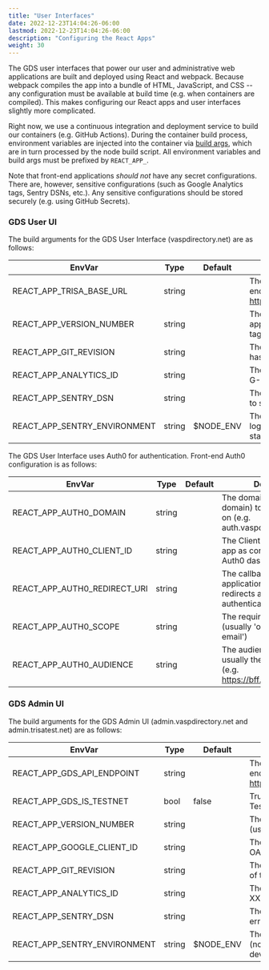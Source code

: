 ```yaml
---
title: "User Interfaces"
date: 2022-12-23T14:04:26-06:00
lastmod: 2022-12-23T14:04:26-06:00
description: "Configuring the React Apps"
weight: 30
---
```


The GDS user interfaces that power our user and administrative web applications are built and deployed using React and webpack. Because webpack compiles the app into a bundle of HTML, JavaScript, and CSS -- any configuration must be available at build time (e.g. when containers are compiled). This makes configuring our React apps and user interfaces slightly more complicated.

Right now, we use a continuous integration and deployment service to build our containers (e.g. GitHub Actions). During the container build process, environment variables are injected into the container via [build args](https://vsupalov.com/docker-arg-env-variable-guide/), which are in turn processed by the node build script. All environment variables and build args must be prefixed by `REACT_APP_`.

Note that front-end applications _should not_ have any secret configurations. There are, however, sensitive configurations (such as Google Analytics tags, Sentry DSNs, etc.). Any sensitive configurations should be stored securely (e.g. using GitHub Secrets).

### GDS User UI

The build arguments for the GDS User Interface (vaspdirectory.net) are as follows:

| EnvVar                       | Type   | Default   | Description                                                                          |
|------------------------------|--------|-----------|--------------------------------------------------------------------------------------|
| REACT_APP_TRISA_BASE_URL     | string |           | The base URL of the BFF API endpoint, e.g. https://bff.vaspdirectory.net/v1/.        |
| REACT_APP_VERSION_NUMBER     | string |           | The semvar build version of the app (usually parsed from the git tag).               |
| REACT_APP_GIT_REVISION       | string |           | The seven-digit prefix of the git hash of the commit being built.                    |
| REACT_APP_ANALYTICS_ID       | string |           | The Google Analytics tag (e.g. G-XXXXXXXXXX).                                        |
| REACT_APP_SENTRY_DSN         | string |           | The DSN for configuring React to send errors to Sentry.                              |
| REACT_APP_SENTRY_ENVIRONMENT | string | $NODE_ENV | The environment for Sentry logging (not required except for staging or development). |

The GDS User Interface uses Auth0 for authentication. Front-end Auth0 configuration is as follows:

| EnvVar                       | Type   | Default | Description                                                                                |
|------------------------------|--------|---------|--------------------------------------------------------------------------------------------|
| REACT_APP_AUTH0_DOMAIN       | string |         | The domain (or custom domain) to connect to Auth0 on (e.g. auth.vaspdirectory.net).         |
| REACT_APP_AUTH0_CLIENT_ID    | string |         | The ClientID of the Auth0 app as configured in the Auth0 dashboard.                        |
| REACT_APP_AUTH0_REDIRECT_URI | string |         | The callback URI for the application to receive Auth0 redirects after authentication.      |
| REACT_APP_AUTH0_SCOPE        | string |         | The required Auth0 scope (usually 'openid profile email')                                  |
| REACT_APP_AUTH0_AUDIENCE     | string |         | The audience of the tokens, usually the ID of the API (e.g. https://bff.vaspdirectory.net) |

### GDS Admin UI

The build arguments for the GDS Admin UI (admin.vaspdirectory.net and admin.trisatest.net) are as follows:

| EnvVar                       | Type   | Default   | Description                                                                          |
|------------------------------|--------|-----------|--------------------------------------------------------------------------------------|
| REACT_APP_GDS_API_ENDPOINT   | string |           | The base URL of the Admin API endpoint, e.g. https://api.admin.vaspdirectory.net/v2. |
| REACT_APP_GDS_IS_TESTNET     | bool   | false     | True if the Admin UI is managing the TestNet, false if MainNet.                      |
| REACT_APP_VERSION_NUMBER     | string |           | The semvar build version of the app (usually parsed from the git tag).               |
| REACT_APP_GOOGLE_CLIENT_ID   | string |           | The Google Client ID for Google OAuth2 authentication.                               |
| REACT_APP_GIT_REVISION       | string |           | The seven-digit prefix of the git hash of the commit being built.                    |
| REACT_APP_ANALYTICS_ID       | string |           | The Google Analytics tag (e.g. G-XXXXXXXXXX).                                        |
| REACT_APP_SENTRY_DSN         | string |           | The DSN for configuring React to send errors to Sentry.                              |
| REACT_APP_SENTRY_ENVIRONMENT | string | $NODE_ENV | The environment for Sentry logging (not required except for staging or development). |